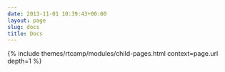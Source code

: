 ```yaml
---
date: 2013-11-01 10:39:43+00:00
layout: page
slug: docs
title: Docs
---
```


{% include themes/rtcamp/modules/child-pages.html context=page.url depth=1 %}
